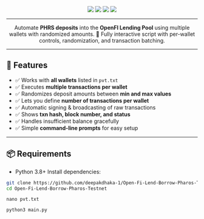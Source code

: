 <p align="center">
  <img src="https://img.shields.io/badge/Python-3.8%2B-blue"/>
  <img src="https://img.shields.io/badge/Web3.py-✅-green"/>
  <img src="https://img.shields.io/badge/Dependencies-Installed-yellow"/>
  <img src="https://img.shields.io/badge/Last_Update-August%2031%2C%202025-blueviolet"/>
</p>

---

<p align="center">
  Automate <b>PHRS deposits</b> into the <b>OpenFI Lending Pool</b> using multiple wallets with randomized amounts.  
  🚀 Fully interactive script with per-wallet controls, randomization, and transaction batching.
</p>

---

## 📌 Features

- ✅ Works with **all wallets** listed in `pvt.txt`  
- ✅ Executes **multiple transactions per wallet**  
- ✅ Randomizes deposit amounts between **min and max values**  
- ✅ Lets you define **number of transactions per wallet**  
- ✅ Automatic signing & broadcasting of raw transactions  
- ✅ Shows **txn hash, block number, and status**  
- ✅ Handles insufficient balance gracefully  
- ✅ Simple **command-line prompts** for easy setup  

---

## 📦 Requirements
- Python 3.8+
Install dependencies:
```bash
git clone https://github.com/deepakdhaka-1/Open-Fi-Lend-Borrow-Pharos-Testnet/
cd Open-Fi-Lend-Borrow-Pharos-Testnet
```
```
nano pvt.txt
```
```
python3 main.py
```

